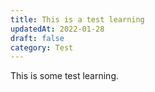 ```yaml
---
title: This is a test learning
updatedAt: 2022-01-28
draft: false
category: Test
---
```


This is some test learning.
